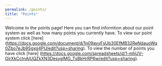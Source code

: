 ```yaml
---
permalink: /points/
title: "Points"
---
```


Welcome to the points page! Here you can find informtion about our point system as well as how many points you currently have. To view our point system click [here] (https://docs.google.com/document/d/1n09avyFsUb30EfMB32ReNdauoWq0Zbo7eJb9Sgxg4PU/edit?usp=sharing). To view the number of points you have click [here] (https://docs.google.com/spreadsheets/d/1-mhUV-GirXkCctnAjUQZkXN3DesyglMG_TxBkHrRP6w/edit?usp=sharing).
